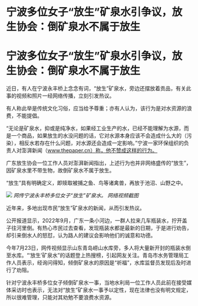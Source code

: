 # 宁波多位女子“放生”矿泉水引争议，放生协会：倒矿泉水不属于放生

# 宁波多位女子“放生”矿泉水引争议，放生协会：倒矿泉水不属于放生

近日，有人在宁波永丰桥上念念有词，“放生”矿泉水，旁边还摆放着贡品，有关此事的视频和照片一经网络传播，立刻引发热议。

有人称此举是传统文化习俗，应当给予尊重；亦有人认为，该行为是对水资源的浪费，不能提倡。

“无论是矿泉水，抑或是纯净水，如果经工业生产的水，已经不能理解为水源，而是一个商品，如果放生的水没问题的话，它对水源本身应该不会造成什么大的（污染），相反水若存在什么问题，对水源还会造成一定影响。”宁波一家环保组织的负责人对澎湃新闻（www.thepaper.cn）称，他不赞成这样的行为。

广东放生协会一位工作人员对澎湃新闻指出，上述行为也并非网络盛传的“放生”，因矿泉水里不带生物，故倒矿泉水不属于放生。

“放生”具有明确定义，即赎取被捕之鱼、鸟等诸禽兽，再放于池沼、山野之中。

![](https://inews.gtimg.com/om_bt/OLxEB70FDDc8cNO-95rYjsa7MQ3YKmC0d-OA1KRQd27HIAA/1000)
_网传宁波永丰桥多位女子“放生”矿泉水。 网络视频截图_

近年来，多地出现市民“放生”矿泉水的新闻，从而引发热议。

公开报道显示，2022年9月，广东一条小河边，一群人拉来几车瓶装水，拧开盖子往河里倒。有热心市民过去查看，发现瓶装水都是最新的日期，于是进行劝告，却引来倒水人的怒怼，认为路人的建议会影响他们的诚意和功德。

今年7月23日，网传视频显示山东青岛崂山水库旁，多人将大量新开封的瓶装水倒至水库。“‘放生’矿泉水”的话题登上热搜榜，引起网友关注。青岛市水务管理局工作人员表示，经询问得知，倾倒矿泉水的原因是“祈福”，水库监督员发现后及时进行了劝阻。

针对宁波永丰桥多位女子倾倒矿泉水一事，当地水利局一位工作人员此前在接受媒体采访时也表示，无法对“放生”矿泉水一事予以定性，现在法律也没有明文规定，所以很难管理，只能对其劝勉不要浪费水资源。

